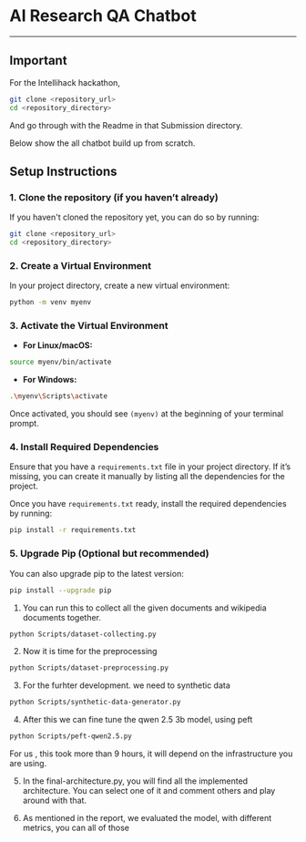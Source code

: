 # AI Research QA Chatbot
----------------------------------------------------------------------------------------------------
## Important
For the Intellihack hackathon, 

```bash
git clone <repository_url>
cd <repository_directory>
```
And go through with the Readme  in that Submission directory.


Below show the all chatbot build up from scratch.

## Setup Instructions

### 1. **Clone the repository (if you haven’t already)**

If you haven't cloned the repository yet, you can do so by running:

```bash
git clone <repository_url>
cd <repository_directory>
```

### 2. **Create a Virtual Environment**

In your project directory, create a new virtual environment:

```bash
python -m venv myenv
```

### 3. **Activate the Virtual Environment**

- **For Linux/macOS:**

```bash
source myenv/bin/activate
```

- **For Windows:**

```bash
.\myenv\Scripts\activate
```

Once activated, you should see `(myenv)` at the beginning of your terminal prompt.

### 4. **Install Required Dependencies**

Ensure that you have a `requirements.txt` file in your project directory. If it’s missing, you can create it manually by listing all the dependencies for the project.

Once you have `requirements.txt` ready, install the required dependencies by running:

```bash
pip install -r requirements.txt
```

### 5. **Upgrade Pip (Optional but recommended)**

You can also upgrade pip to the latest version:

```bash
pip install --upgrade pip
```
1. You can run this to collect all the given documents and wikipedia documents together.
```bash
python Scripts/dataset-collecting.py
```

2. Now it is time for the preprocessing
```bash
python Scripts/dataset-preprocessing.py
```
3. For the furhter development. we need to synthetic data
```bash
python Scripts/synthetic-data-generator.py
```
4. After this we can fine tune the qwen 2.5 3b model, using peft
```bash
python Scripts/peft-qwen2.5.py
```
For us , this took more than 9 hours, it will depend on the infrastructure you are using.

5. In the final-architecture.py, you will find all the implemented architecture. You can select one of it and comment others and play around with that.

6. As mentioned in the report, we evaluated the model, with different metrics, you can all of those 
